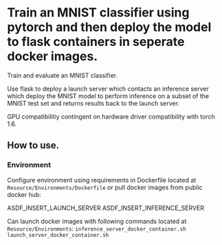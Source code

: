 # Train an MNIST classifier using pytorch and then deploy the model to flask containers in seperate docker images.

Train and evaluate an MNIST classifier. 

Use flask to deploy a launch server which contacts an inference server which deploy the MNIST model to perform inference on a subset of the MNIST test set and returns results back to the launch server.

GPU compatibilitiy contingent on hardware driver compatibility with torch 1.6.

## How to use.

### Environment
Configure environment using requirements in Dockerfile located at `Resource/Environments/Dockerfile` or pull docker images from public docker hub:

ASDF_INSERT_LAUNCH_SERVER
ASDF_INSERT_INFERENCE_SERVER

Can launch docker images with following commands located at `Resource/Environments`:
`inference_server_docker_container.sh`  `launch_server_docker_container.sh`
